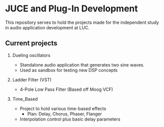 # JUCE and Plug-In Development

This repository serves to hold the projects made for the independent study in
audio application development at LUC.

## Current projects

1. Dueling oscillators
     * Standalone audio application that generates two sine waves.
     * Used as sandbox for testing new DSP concepts

2. Ladder Filter (VST)
     * 4-Pole Low Pass Filter (Based off Moog VCF)

3. Time_Based
    * Project to hold various time-based effects
      * Plan: Delay, Chorus, Phaser, Flanger
    * Interpolation control plus basic delay parameters
